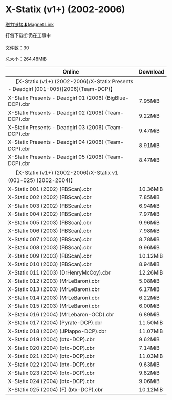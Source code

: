 # X-Statix (v1+) (2002-2006)

[磁力链接⬇Magnet Link](magnet:?xt=urn:btih:fdf88d18fab96bb7cf6929be6ed829396b45aa05&dn=X-Statix%20%28v1%2B%29%20%282002-2006%29)

打包下载📦仍在工事中

文件数：30

总大小：264.48MiB

Online | Download
--- | ---
&emsp;【X-Statix (v1+) (2002-2006)/X-Statix Presents - Deadgirl (001-005)(2006)(Team-DCP)】 | 
X-Statix Presents - Deadgirl 01 (2006) (BigBlue-DCP).cbr | 7.95MiB
X-Statix Presents - Deadgirl 02 (2006) (Team-DCP).cbr | 9.22MiB
X-Statix Presents - Deadgirl 03 (2006) (Team-DCP).cbr | 9.47MiB
X-Statix Presents - Deadgirl 04 (2006) (Team-DCP).cbr | 8.91MiB
X-Statix Presents - Deadgirl 05 (2006) (Team-DCP).cbr | 8.47MiB
&emsp;【X-Statix (v1+) (2002-2006)/X-Statix v1 (001-025) (2002-2004)】 | 
X-Statix 001 (2002) (FBScan).cbr | 10.36MiB
X-Statix 002 (2002) (FBScan).cbr | 7.85MiB
X-Statix 003 (2002) (FBScan).cbr | 6.94MiB
X-Statix 004 (2002) (FBScan).cbr | 7.97MiB
X-Statix 005 (2003) (FBScan).cbr | 9.96MiB
X-Statix 006 (2003) (FBScan).cbr | 7.98MiB
X-Statix 007 (2003) (FBScan).cbr | 8.78MiB
X-Statix 008 (2003) (FBScan).cbr | 9.96MiB
X-Statix 009 (2003) (FBScan).cbr | 10.12MiB
X-Statix 010 (2003) (FBScan).cbr | 8.94MiB
X-Statix 011 (2003) (DrHenryMcCoy).cbr | 12.26MiB
X-Statix 012 (2003) (MrLeBaron).cbr | 5.08MiB
X-Statix 013 (2003) (MrLeBaron).cbr | 6.17MiB
X-Statix 014 (2003) (MrLeBaron).cbr | 6.22MiB
X-Statix 015 (2003) (MrLeBaron).cbr | 6.00MiB
X-Statix 016 (2004) (MrLebaron-OCD).cbr | 6.89MiB
X-Statix 017 (2004) (Pyrate-DCP).cbr | 11.50MiB
X-Statix 018 (2004) (JPlappo-DCP).cbr | 11.07MiB
X-Statix 019 (2004) (btx-DCP).cbr | 9.62MiB
X-Statix 020 (2004) (btx-DCP).cbr | 7.14MiB
X-Statix 021 (2004) (btx-DCP).cbr | 11.03MiB
X-Statix 022 (2004) (btx-DCP).cbr | 9.63MiB
X-Statix 023 (2004) (btx-DCP).cbr | 9.82MiB
X-Statix 024 (2004) (btx-DCP).cbr | 9.06MiB
X-Statix 025 (2004) (F) (btx-DCP).cbr | 10.12MiB